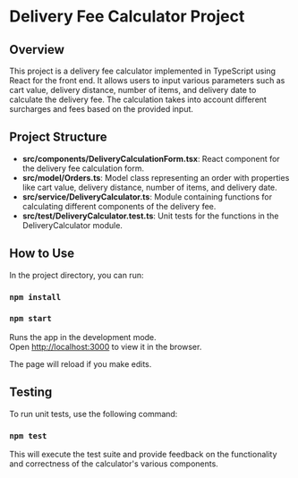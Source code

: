 # Delivery Fee Calculator Project
## Overview
This project is a delivery fee calculator implemented in TypeScript using React for the front end. It allows users to input various parameters such as cart value, delivery distance, number of items, and delivery date to calculate the delivery fee. The calculation takes into account different surcharges and fees based on the provided input.


## Project Structure
   - **src/components/DeliveryCalculationForm.tsx**: React component for the delivery fee calculation form.
   - **src/model/Orders.ts**: Model class representing an order with properties like cart value, delivery distance, number of items, and delivery date.
   - **src/service/DeliveryCalculator.ts**: Module containing functions for calculating different components of the delivery fee.
   - **src/test/DeliveryCalculator.test.ts**: Unit tests for the functions in the DeliveryCalculator module.


## How to Use


In the project directory, you can run:

### `npm install`
### `npm start`

Runs the app in the development mode.\
Open [http://localhost:3000](http://localhost:3000) to view it in the browser.

The page will reload if you make edits.

## Testing
To run unit tests, use the following command:
### `npm test`

This will execute the test suite and provide feedback on the functionality and correctness of the calculator's various components.

